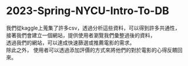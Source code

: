 # 2023-Spring-NYCU-Intro-To-DB
我們從kaggle上蒐集了許多csv，透過分析這些資料，可以得到許多共通性，  
接著我們會建立一個網站，提供使用者瀏覽我們彙整過後的資料，  
透過我們的網站，可以達成快速篩選或推薦電影的需求。  
除此之外， 使用者可以透過添加評價的方式來將他們的對於電影的心得反饋回來。  
